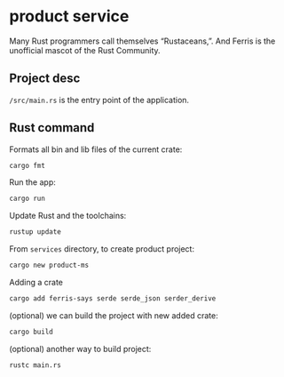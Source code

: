 # product service

Many Rust programmers call themselves “Rustaceans,”. And Ferris is the unofficial mascot of the Rust Community.

## Project desc

`/src/main.rs` is the entry point of the application.
## Rust command

Formats all bin and lib files of the current crate:
```bash
cargo fmt
```

Run the app:
```bash
cargo run
```

Update Rust and the toolchains:
```bash
rustup update
```

From `services` directory, to create product project:
```bash
cargo new product-ms
```

Adding a crate
```bash
cargo add ferris-says serde serde_json serder_derive
```

(optional) we can build the project with new added crate:
```bash
cargo build
```

(optional) another way to build project:
```bash
rustc main.rs
```
